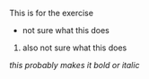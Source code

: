 This is for the exercise 

- not sure what this does 

1. also not sure what this does 

*this probably makes it bold or italic*
